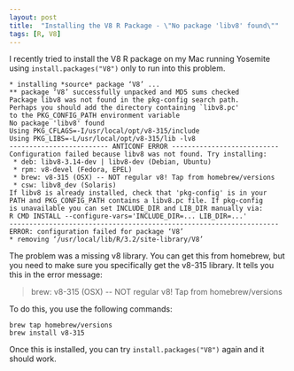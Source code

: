 ```yaml
---
layout: post
title:  "Installing the V8 R Package - \"No package 'libv8' found\""
tags: [R, V8]
---
```


I recently tried to install the V8 R package on my Mac running Yosemite using `install.packages("V8")` only to run into this problem.

```
* installing *source* package ‘V8’ ...
** package ‘V8’ successfully unpacked and MD5 sums checked
Package libv8 was not found in the pkg-config search path.
Perhaps you should add the directory containing `libv8.pc'
to the PKG_CONFIG_PATH environment variable
No package 'libv8' found
Using PKG_CFLAGS=-I/usr/local/opt/v8-315/include
Using PKG_LIBS=-L/usr/local/opt/v8-315/lib -lv8
------------------------- ANTICONF ERROR ---------------------------
Configuration failed because libv8 was not found. Try installing:
 * deb: libv8-3.14-dev | libv8-dev (Debian, Ubuntu)
 * rpm: v8-devel (Fedora, EPEL)
 * brew: v8-315 (OSX) -- NOT regular v8! Tap from homebrew/versions
 * csw: libv8_dev (Solaris)
If libv8 is already installed, check that 'pkg-config' is in your
PATH and PKG_CONFIG_PATH contains a libv8.pc file. If pkg-config
is unavailable you can set INCLUDE_DIR and LIB_DIR manually via:
R CMD INSTALL --configure-vars='INCLUDE_DIR=... LIB_DIR=...'
--------------------------------------------------------------------
ERROR: configuration failed for package ‘V8’
* removing ‘/usr/local/lib/R/3.2/site-library/V8’
```

The problem was a missing v8 library. You can get this from homebrew, but you need to make sure you specifically get the v8-315 library. It tells you this in the error message:

> brew: v8-315 (OSX) -- NOT regular v8! Tap from homebrew/versions

To do this, you use the following commands:

```
brew tap homebrew/versions
brew install v8-315
```

Once this is installed, you can try `install.packages("V8")` again and it should work.
